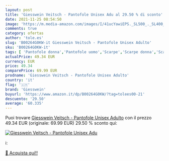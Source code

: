 ```yaml
---
layout: post
title: 'Giesswein Veitsch - Pantofole Unisex Adu al 29.50 % di sconto'
date: 2021-11-25 08:54:50
image: 'https://m.media-amazon.com/images/I/41ucYawiEPS._SL500_._SL400_.jpg'
comments: true
category: ofertas
author: 'tole.es'
slug: 'B00264G0KW-it Giesswein Veitsch - Pantofole Unisex Adulto'
sku: 'B00264G0KW-it'
tags: [ 'Pantofole donna','Pantofole uomo','Scarpe','Scarpe donna','Scarpe e borse','Scarpe uomo','giesswein', ]
actualPrice: 49.34 EUR
currency: EUR
price: 49.34
comparePrice: 69.99 EUR
prodname: 'Giesswein Veitsch - Pantofole Unisex Adulto'
country: 'it'
flag: '🇮🇹'
brand: 'Giesswein'
buyurl: 'https://www.amazon.it/dp/B00264G0KW/?tag=tolees00-21'
descuento: '29.50'
average: '60.335'
---
```


Puoi trovare [Giesswein Veitsch - Pantofole Unisex Adulto](https://www.amazon.it/dp/B00264G0KW/?tag=tolees00-21) con il prezzo 49.34 EUR (originale: 69.99 EUR) 29.50 % sconto qui:

[![Giesswein Veitsch - Pantofole Unisex Adu](https://m.media-amazon.com/images/I/41ucYawiEPS._SL500_._SL400_.jpg)](https://www.amazon.it/dp/B00264G0KW/?tag=tolees00-21)

ℹ️:


[🛒 Acquista qui!!](https://www.amazon.it/dp/B00264G0KW/?tag=tolees00-21)
